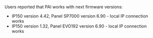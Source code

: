 Users reported that PAI works with next firmware versions:
* IP150 version 4.42, Panel SP7000 version 6.90 - local IP connection works
* IP150 version 1.32, Panel EVO192 version 6.90 - local IP connection works